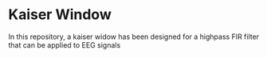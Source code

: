 # Kaiser Window

In this repository, a kaiser widow has been designed for a highpass FIR filter that can be applied to EEG signals
